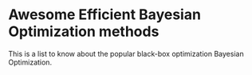 # Awesome Efficient Bayesian Optimization methods
This is a list to know about the popular black-box optimization Bayesian Optimization.
